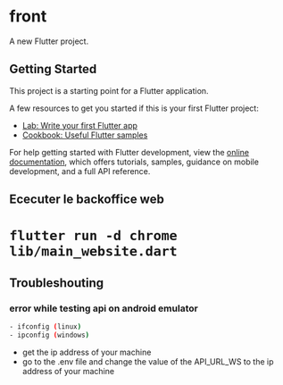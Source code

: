 # front

A new Flutter project.

## Getting Started

This project is a starting point for a Flutter application.

A few resources to get you started if this is your first Flutter project:

- [Lab: Write your first Flutter app](https://docs.flutter.dev/get-started/codelab)
- [Cookbook: Useful Flutter samples](https://docs.flutter.dev/cookbook)

For help getting started with Flutter development, view the
[online documentation](https://docs.flutter.dev/), which offers tutorials,
samples, guidance on mobile development, and a full API reference.

## Ececuter le backoffice web
`flutter run -d chrome lib/main_website.dart`
=======
## Troubleshouting
### error while testing api on android emulator

```bash
- ifconfig (linux)
- ipconfig (windows)
```

- get the ip address of your machine
- go to the .env file and change the value of the API_URL_WS to the ip address of your machine
